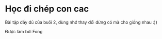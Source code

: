 # Học đi chép con cac

Bài tập đầy đủ của buổi 2, dùng nhớ thay đổi đừng có mà cho giống nhau :))

<p> Được làm bởi Fong <p>
  
  
